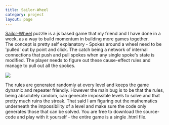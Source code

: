```yaml
---
title: Sailor-Wheel
category: project
layout: page
---
```


[Sailor-Wheel](http://sizhky.github.io/Wheel-Puzzle) puzzle is a js based game that my friend and I have done in a week, as a way to build momentum in building more games together.  
The concept is pretty self explanatory - Spokes around a wheel need to be 'pulled' out by point and click. The catch being a network of internal connections that push and pull spokes when any single spoke's state is modified. The player needs to figure out these cause-effect rules and manage to pull out all the spokes.

<!--more-->
![][image1]

The rules are generated randomly at every level and keeps the game dynamic and repeater friendly. However the main bug is to be that the rules, being absolutely random, can generate impossible levels to solve and that pretty much ruins the streak.
That said I am figuring out the mathematics underneath the impossibility of a level and make sure the code only generates those that can be solved. You are free to download the source-code and play with it yourself - the entire game is a single .html file.

[image1]:{{site.baseurl}}/assets/project/sailor-wheel.png
